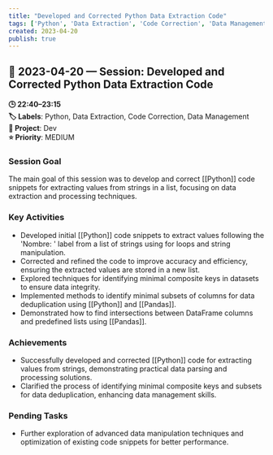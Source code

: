 ```yaml
---
title: "Developed and Corrected Python Data Extraction Code"
tags: ['Python', 'Data Extraction', 'Code Correction', 'Data Management']
created: 2023-04-20
publish: true
---
```


## 📅 2023-04-20 — Session: Developed and Corrected Python Data Extraction Code

**🕒 22:40–23:15**  
**🏷️ Labels**: Python, Data Extraction, Code Correction, Data Management  
**📂 Project**: Dev  
**⭐ Priority**: MEDIUM  


### Session Goal
The main goal of this session was to develop and correct [[Python]] code snippets for extracting values from strings in a list, focusing on data extraction and processing techniques.

### Key Activities
- Developed initial [[Python]] code snippets to extract values following the 'Nombre: ' label from a list of strings using for loops and string manipulation.
- Corrected and refined the code to improve accuracy and efficiency, ensuring the extracted values are stored in a new list.
- Explored techniques for identifying minimal composite keys in datasets to ensure data integrity.
- Implemented methods to identify minimal subsets of columns for data deduplication using [[Python]] and [[Pandas]].
- Demonstrated how to find intersections between DataFrame columns and predefined lists using [[Pandas]].

### Achievements
- Successfully developed and corrected [[Python]] code for extracting values from strings, demonstrating practical data parsing and processing solutions.
- Clarified the process of identifying minimal composite keys and subsets for data deduplication, enhancing data management skills.

### Pending Tasks
- Further exploration of advanced data manipulation techniques and optimization of existing code snippets for better performance.
